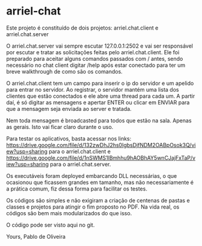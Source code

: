 # arriel-chat

Este projeto é constituído de dois projetos: arriel.chat.client e arriel.chat.server

O arriel.chat.server vai sempre escutar 127.0.0.1:2502 e vai ser responsável por escutar e tratar as solicitações feitas pelo arriel.chat.client. Ele foi preparado para aceitar alguns comandos passados com / antes, sendo necessário no chat client digitar /help após estar conectado para ter um breve walkthrough de como são os comandos.

O arriel.chat.client tem um campo para inserir o ip do servidor e um apelido para entrar no servidor. Ao registrar, o servidor mantém uma lista dos clientes que estão conectados e ele abre uma thread para cada um. A partir daí, é só digitar as mensagens e apertar ENTER ou clicar em ENVIAR para que a mensagem seja enviada ao server e tratada.

Nem toda mensagem é broadcasted para todos que estão na sala. Apenas as gerais. Isto vai ficar claro durante o uso.

Para testar os aplicativos, basta acessar nos links: https://drive.google.com/file/d/132zwDhJ2hs0IgbsDjfNDM2OABpOsok3Q/view?usp=sharing para o arriel.chat.client e https://drive.google.com/file/d/1nSWMS1lBmhhu9hAOBhAY5wnCJajFxTaP/view?usp=sharing para o arriel.chat.server. 

Os executáveis foram deployed embarcando DLL necessárias, o que ocasionou que ficassem grandes em tamanho, mas não necessariamente é a prática comum, fiz dessa forma para facilitar os testes.

Os códigos são simples e não exigiram a criação de centenas de pastas e classes e projetos para atingir o fim proposto no PDF. Na vida real, os códigos são bem mais modularizados do que isso.

O código pode ser visto aqui no git.

Yours,
Pablo de Oliveira